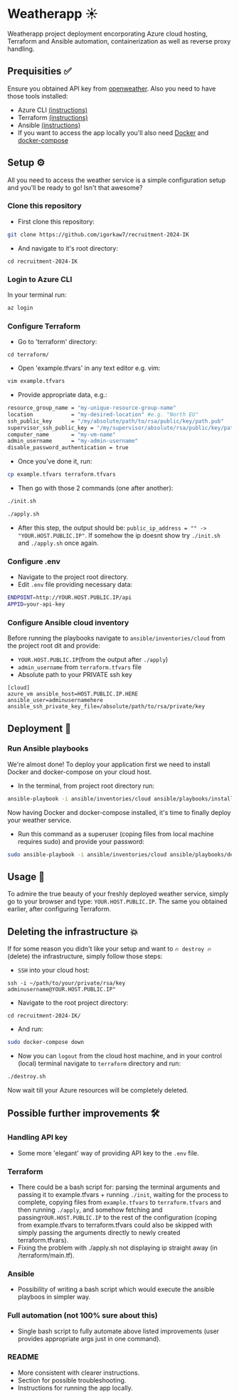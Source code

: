 
# Weatherapp ☀️
Weatherapp project deployment encorporating Azure cloud hosting, Terraform and Ansible automation, containerization as well as reverse proxy handling.

## Prequisities ✅
Ensure you obtained API key from [openweather](https://openweathermap.org/). Also you need to have those tools installed:
* Azure CLI [(instructions)](https://learn.microsoft.com/en-us/cli/azure/install-azure-cli)
* Terraform [(instructions)](https://developer.hashicorp.com/terraform/tutorials/aws-get-started/install-cli)
* Ansible [(instructions)](https://docs.ansible.com/ansible/latest/installation_guide/intro_installation.html)
* If you want to access the app locally you'll also need [Docker](https://docs.docker.com/get-docker/) and [docker-compose](https://docs.docker.com/compose/install/)

## Setup ⚙️
All you need to access the weather service is a simple configuration setup and you'll be ready to go! Isn't that awesome?

### Clone this repository
* First clone this repository:
```sh
git clone https://github.com/igorkaw7/recruitment-2024-IK
```
* And navigate to it's root directory:
```ssh
cd recruitment-2024-IK
```

### Login to Azure CLI
In your terminal run:
```sh
az login
```

### Configure Terraform
* Go to 'terraform' directory:
```
cd terraform/
```
* Open 'example.tfvars' in any text editor e.g. vim:
```sh
vim example.tfvars
```
* Provide appropriate data, e.g.:
```sh
resource_group_name = "my-unique-resource-group-name"
location            = "my-desired-location" #e.g. "North EU"
ssh_public_key      = "/my/absolute/path/to/rsa/public/key/path.pub"
supervisor_ssh_public_key = "/my/supervisor/absolute/rsa/public/key/path.pub"
computer_name       = "my-vm-name"
admin_username      = "my-admin-username"
disable_password_authentication = true 
```

* Once you've done it, run:
```sh
cp example.tfvars terraform.tfvars
```
* Then go with those 2 commands (one after another):
```sh
./init.sh
```
```sh
./apply.sh
```
* After this step, the output should be:
``public_ip_address = "" -> "YOUR.HOST.PUBLIC.IP"``. If somehow the ip doesnt show try ``./init.sh`` and ``./apply.sh`` once again.

### Configure .env
* Navigate to the project root directory.
* Edit ``.env`` file providing necessary data:
```sh
ENDPOINT=http://YOUR.HOST.PUBLIC.IP/api
APPID=your-api-key
```
### Configure Ansible cloud inventory
Before running the playbooks navigate to ``ansible/inventories/cloud`` from the project root dit and provide:
* ``YOUR.HOST.PUBLIC.IP``(from the output after ``./apply``)
* ``admin_username`` from ``terraform.tfvars`` file
* Absolute path to your PRIVATE ssh key
  
```ssh
[cloud]
azure_vm ansible_host=HOST.PUBLIC.IP.HERE ansible_user=adminusernamehere ansible_ssh_private_key_file=/absolute/path/to/rsa/private/key
```

## Deployment 👷

### Run Ansible playbooks
We're almost done! To deploy your application first we need to install Docker and docker-compose on your cloud host.
* In the terminal, from project root directory run:
```sh
ansible-playbook -i ansible/inventories/cloud ansible/playbooks/install_docker.yml 
```
Now having Docker and docker-compose installed, it's time to finally deploy your weather service.
* Run this command as a superuser (coping files from local machine requires sudo) and provide your password:
```sh
sudo ansible-playbook -i ansible/inventories/cloud ansible/playbooks/deploy_app.yml 
```

## Usage 💃
To admire the true beauty of your freshly deployed weather service, simply go to your browser and type:
``YOUR.HOST.PUBLIC.IP``. The same you obtained earlier, after configuring Terraform.

## Deleting the infrastructure 💥
If for some reason you didn't like your setup and want to ``🔥 destroy 🔥`` (delete) the infrastructure, simply follow those steps:
* ``SSH`` into your cloud host:
```ssh
ssh -i ~/path/to/your/private/rsa/key adminusername@YOUR.HOST.PUBLIC.IP"
```
* Navigate to the root project directory:
```ssh
cd recruitment-2024-IK/
```
* And run:
```sh
sudo docker-compose down
```
* Now you can ``logout`` from the cloud host machine, and in your control (local) terminal navigate to ``terraform`` directory and run:
```sh
./destroy.sh
```
Now wait till your Azure resources will be completely deleted.

## Possible further improvements 🛠️

### Handling API key
* Some more 'elegant' way of providing API key to the ``.env`` file.

### Terraform
* There could be a bash script for: parsing the terminal arguments and passing it to example.tfvars + running ``./init``, waiting for the process to complete, copying files from ``example.tfvars`` to ``terraform.tfvars`` and then running ``./apply``, and somehow fetching and passing``YOUR.HOST.PUBLIC.IP`` to the rest of the configuration (coping from example.tfvars to terraform.tfvars could also be skipped with simply passing the arguments directly to newly created terraform.tfvars).
* Fixing the problem with ./apply.sh not displaying ip straight away (in /terraform/main.tf).

### Ansible 
* Possibility of writing a bash script which would execute the ansible playboos in simpler way.

### Full automation (not 100% sure about this)
* Single bash script to fully automate above listed improvements (user provides appropriate args just in one command).

### README
* More consistent with clearer instructions. 
* Section for possible troubleshooting.
* Instructions for running the app locally.
